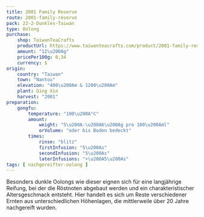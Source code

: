 ```yaml
---
title: 2001 Family Reserve
route: 2001-family-reserve
pack: 22-2-Dunkles-Taiwan
type: Oolong
purchase:
    shop: TaiwanTeaCrafts
    productUrl: https://www.taiwanteacrafts.com/product/2001-family-reserve-aged-oolong-tea-lot-578/?attribute_pa_weight=250-g-8-82-oz&v=3a52f3c22ed6
    amount: "12\u200Ag"
    pricePer100g: 0,34
    currency: $
origin:
    country: "Taiwan"
    town: "Nantou"
    elevation: "400\u200Am & 1200\u200Am"
    plant: Qing Xin
    harvest: "2001"
preparation:
    gongfu:
        temperature: "100\u200A°C"
        amount:
            weight: "5\u200A-\u200A6\u200Ag pro 100\u200Aml"
            orVolume: "oder bis Boden bedeckt"
        times:
            rinse: "blitz"
            firstInfusion: "5\u200As"
            secondInfusion: "5\u200As"
            laterInfusions: "+\u200A5\u200As"
tags: [ nachgereifter-oolong ]
---
```

Besonders dunkle Oolongs wie dieser eignen sich für eine langjährige Reifung, bei der die Röstnoten abgebaut werden und ein charakteristischer Altersgeschmack entsteht. Hier handelt es sich um Reste verschiedener Ernten aus unterschiedlichen Höhenlagen, die mittlerweile über 20 Jahre nachgereift wurden.
